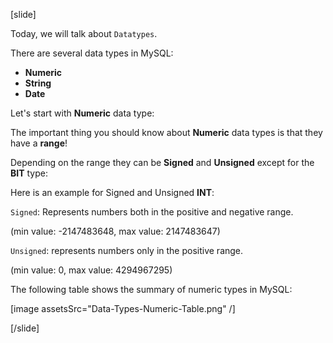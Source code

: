 [slide]

Today, we will talk about `Datatypes`.

There are several data types in MySQL:

- **Numeric**
- **String**
- **Date**

Let's start with **Numeric** data type:

The important thing you should know about **Numeric** data types is that they have a **range**!

Depending on the range they can be **Signed** and **Unsigned** except for the **BIT** type:

Here is an example for Signed and Unsigned **INT**:

`Signed`: Represents numbers both in the positive and negative range.

(min value: -2147483648, max value: 2147483647)

`Unsigned`: represents numbers only in the positive range.

(min value: 0, max value: 4294967295)

The following table shows the summary of numeric types in MySQL:

[image assetsSrc="Data-Types-Numeric-Table.png" /]

[/slide]
